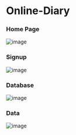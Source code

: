# Online-Diary

### Home Page

![image](https://user-images.githubusercontent.com/62868878/121224901-9f705e80-c8a6-11eb-916e-5a871a72c568.png)

### Signup
![image](https://user-images.githubusercontent.com/62868878/121230307-b5811d80-c8ac-11eb-9dab-10484a4c58b1.png)


### Database
![image](https://user-images.githubusercontent.com/62868878/121230555-009b3080-c8ad-11eb-90c7-1d6aba910d18.png)

### Data 
![image](https://user-images.githubusercontent.com/62868878/121230617-17418780-c8ad-11eb-8df1-997f13dbffd7.png)


